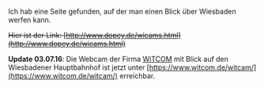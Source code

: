 <!--
.. title: Wiesbaden Webcam
.. slug: 133-wiesbaden-webcam
.. date: 2007-06-04 14:43:47
.. tags: Internet,Wiesbaden
.. description: 
.. type: text
-->

Ich hab eine Seite gefunden, auf der man einen Blick über Wiesbaden werfen kann.
<!-- TEASER_END -->

~~Hier ist der Link: [http://www.dopey.de/wicams.html](http://www.dopey.de/wicams.html)~~

**Update 03.07.16**: Die Webcam der Firma [WiTCOM](https://www.witcom.de/) mit Blick auf den Wiesbadener Hauptbahnhof ist jetzt unter [https://www.witcom.de/witcam/](https://www.witcom.de/witcam/) erreichbar.

